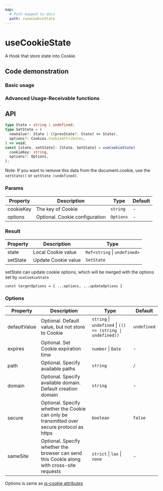 ```yaml
---
map:
  # Path mapped to docs
  path: /useCookieState
---
```


# useCookieState

A Hook that store state into Cookie.

## Code demonstration

### Basic usage

<demo src="./demo/demo.vue"
  language="vue"
  title="Store the status in the Cookie"
  desc="After refreshing the page, you can see the content in the input box being restored from the Cookie."> </demo>

### Advanced Usage-Receivable functions

<demo src="./demo/demo1.vue"
  language="vue"
  title="The set accepts the function"
  desc="Be able to receive feelings when set"> </demo>

## API

```typescript
type State = string | undefined;
type SetState = (
  newValue?: State | ((prevState?: State) => State),
  options?: Cookies.CookieAttributes,
) => void;
const [state, setState]: [State, SetState] = useCookieState(
  cookieKey: string,
  options?: Options,
);
```

Note: If you want to remove this data from the document.cookie, use the `setState()` or `setState (undefined)`.

### Params

| Property  | Description                    | Type      | Default |
| --------- | ------------------------------ | --------- | ------- |
| cookieKey | The key of Cookie              | `string`  | -       |
| options   | Optional. Cookie configuration | `Options` | -       |

### Result

| Property | Description         | Type                         |
| -------- | ------------------- | ---------------------------- |
| state    | Local Cookie value  | `Ref<string` \| `undefined>` |
| setState | Update Cookie value | `SetState`                   |

setState can update cookie options, which will be merged with the options set by `useCookieState`

`const targetOptions = { ...options, ...updateOptions }`

### Options

| Property | Description | Type | Default |
| --- | --- | --- | --- |
| defaultValue | Optional. Default value, but not store to Cookie | `string` \| `undefined` \| `(() => (string \| undefined))` | `undefined` |
| expires | Optional. Set Cookie expiration time | `number` \| `Date` | - |
| path | Optional. Specify available paths | `string` | `/` |
| domain | Optional. Specify available domain. Default creation domain | `string` | - |
| secure | Optional. Specify whether the Cookie can only be transmitted over secure protocol as https | `boolean` | `false` |
| sameSite | Optional. Specify whether the browser can send this Cookie along with cross-site requests | `strict` \| `lax` \| `none` | - |

Options is same as [js-cookie attributes](https://github.com/js-cookie/js-cookie#cookie-attributes)
